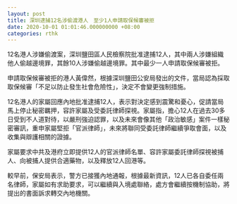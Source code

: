 ```yaml
---
layout: post
title: 深圳逮捕12名涉偷渡港人　至少1人申請取保候審被拒
date: 2020-10-01 01:01:46.000000000 +08:00
categories: rthk
---
```


12名港人涉嫌偷渡案，深圳鹽田區人民檢察院批准逮捕12人，其中兩人涉嫌組織他人偷越邊境罪，其餘10人涉嫌偷越邊境罪。其中最少一人申請取保候審被拒。

申請取保候審被拒的港人黃偉然，根據深圳鹽田公安局發出的文件，當局認為採取取保候審「不足以防止發生社會危險性」，決定不會變更強制措施。

12名港人的家屬回應內地批准逮捕12人，表示對決定感到震驚和憂心，促請當局馬上停止秘密羈押，容許家屬及受委託律師探視。家屬指，擔心12人在過去30多日受到不人道對待，以嚴刑強迫認罪，以及未來會像其他「政治敏感」案件一樣秘密審訊，重申家屬堅拒「官派律師」，未來將聯同受委託律師繼續爭取會面，以及收集與辯護相關的證據。

家屬要求中共及港府立即提供12人的官派律師名單、容許家屬委託律師探視被捕人、向被捕人提供合適藥物，以及釋放12人回港等。

較早前，保安局表示，警方已接獲內地通報，根據最新資訊，12人已各自委任兩名律師，家屬如有求助要求，可以繼續與入境處聯絡，處方會繼續按機制協助，將提出的書面訴求轉交內地機關。
